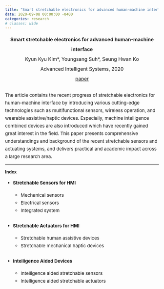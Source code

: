 ```yaml
---
title: "Smart stretchable electronics for advanced human-machine interface"
date: 2020-09-08 00:00:00 -0400
categories: research
# classes: wide
---
```


<div style="font-size: medium; line-height: 2em;">
<center><strong> Smart stretchable electronics for advanced human-machine interface </strong> <br>
  Kyun Kyu Kim*, Youngsang Suh*, Seung Hwan Ko <br>
  Advanced Intelligent Systems, 2020 <br>
  <a href="/assets/pdf/Smart stretchable electronics for advanced human-machine interface.pdf" target="_blank">paper</a> <br> </center>
</div>

<div style="font-size: 15px; line-height: 25px;">
<br>
The article contains the recent progress of stretchable electronics for human-machine interface by introducing various cutting-edge technologies such as multifunctional sensors, wireless operation, and wearable assistive/haptic devices. Especially, machine intelligence combined devices are also introduced which have recently gained great interest in the field. This paper presents comprehensive understandings and background of the recent stretchable sensors and actuating systems, and delivers practical and academic impact across a large research area. <br>  
</div>

<hr class="one">
<strong> Index </strong><br>

<div style="font-size: 15px; line-height: 25px;"> 
  <ul>
  <li> <strong> Stretchable Sensors for HMI </strong> </li> 
    <ul>
      <li> Mechanical sensors </li> 
      <li> Electrical sensors </li> 
      <li> Integrated system </li> 
    </ul>
  <br>
<li> <strong>Stretchable Actuators for HMI </strong> </li> 
  <ul>
      <li> Stretchable human assistive devices </li> 
      <li> Stretchable mechanical haptic devices </li> 
  </ul>
<br>
<li> <strong>Intelligence Aided Devices </strong> </li> 
  <ul>
      <li> Intelligence aided stretchable sensors </li> 
      <li> Intelligence aided stretchable actuators </li> 
  </ul>
  </ul>
</div>
